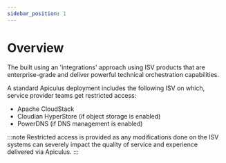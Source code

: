 ```yaml
---
sidebar_position: 1
---
```

# Overview

The built using an 'integrations' approach using ISV products that are enterprise-grade and deliver powerful technical orchestration capabilities.

A standard Apiculus deployment includes the following ISV on which, service provider teams get restricted access:

- Apache CloudStack
- Cloudian HyperStore (if object storage is enabled)
- PowerDNS (if DNS management is enabled)



:::note
Restricted access is provided as any modifications done on the ISV systems can severely impact the quality of service and experience delivered via Apiculus.
:::
